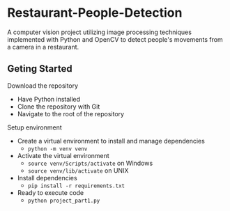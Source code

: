 # Restaurant-People-Detection
A computer vision project utilizing image processing techniques implemented with Python and OpenCV to detect people's movements from a camera in a restaurant.

## Geting Started
Download the repository
- Have Python installed
- Clone the repository with Git
- Navigate to the root of the repository

Setup environment
- Create a virtual environment to install and manage dependencies
    - `python -m venv venv`
- Activate the virtual environment
    - `source venv/Scripts/activate` on Windows
    - `source venv/lib/activate` on UNIX
- Install dependencies
    - `pip install -r requirements.txt`
- Ready to execute code
    - `python project_part1.py`
